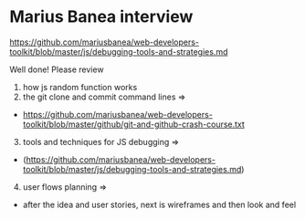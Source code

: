 # Marius Banea interview
https://github.com/mariusbanea/web-developers-toolkit/blob/master/js/debugging-tools-and-strategies.md

Well done! Please review 
1. how js random function works 
2. the git clone and commit command lines => 
  - https://github.com/mariusbanea/web-developers-toolkit/blob/master/github/git-and-github-crash-course.txt 
3. tools and techniques for JS debugging => 
  - (https://github.com/mariusbanea/web-developers-toolkit/blob/master/js/debugging-tools-and-strategies.md)
4. user flows planning => 
  - after the idea and user stories, next is wireframes and then look and feel